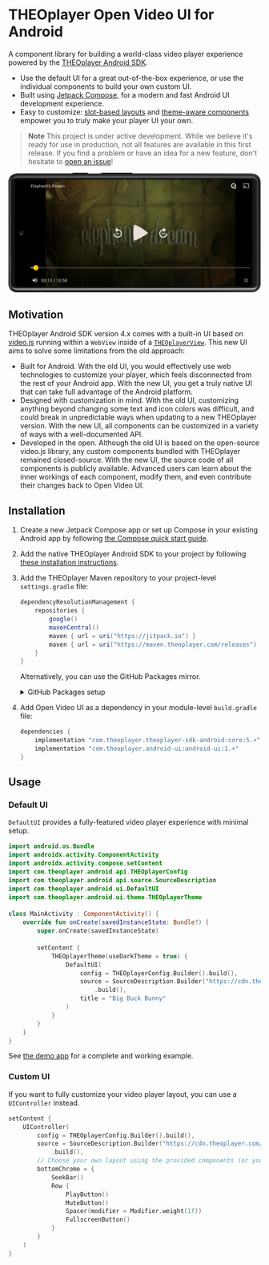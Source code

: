 # THEOplayer Open Video UI for Android

A component library for building a world-class video player experience powered by the [THEOplayer Android SDK](https://www.theoplayer.com/product/theoplayer).

- Use the default UI for a great out-of-the-box experience, or use the individual components to build your own custom UI.
- Built using [Jetpack Compose](https://developer.android.com/jetpack/compose), for a modern and fast Android UI development experience.
- Easy to customize: [slot-based layouts](https://developer.android.com/jetpack/compose/layouts/basics#slot-based-layouts) and [theme-aware components](https://developer.android.com/jetpack/compose/designsystems/custom) empower you to truly make your player UI your own.

> **Note**
> This project is under active development. While we believe it's ready for use in production, not all features are available in this first release. If you find a problem or have an idea for a new feature, don't hesitate to [open an issue](https://github.com/THEOplayer/android-ui/issues)!

![Screenshot](./docs/assets/hero-screenshot.png)

## Motivation

THEOplayer Android SDK version 4.x comes with a built-in UI based on [video.js](https://github.com/videojs/video.js) running within a `WebView` inside of a [`THEOplayerView`](https://docs.theoplayer.com/api-reference/android/com/theoplayer/android/api/THEOplayerView.html). This new UI aims to solve some limitations from the old approach:

- Built for Android. With the old UI, you would effectively use web technologies to customize your player, which feels disconnected from the rest of your Android app. With the new UI, you get a truly native UI that can take full advantage of the Android platform.
- Designed with customization in mind. With the old UI, customizing anything beyond changing some text and icon colors was difficult, and could break in unpredictable ways when updating to a new THEOplayer version. With the new UI, all components can be customized in a variety of ways with a well-documented API.
- Developed in the open. Although the old UI is based on the open-source video.js library, any custom components bundled with THEOplayer remained closed-source. With the new UI, the source code of all components is publicly available. Advanced users can learn about the inner workings of each component, modify them, and even contribute their changes back to Open Video UI.

## Installation

1. Create a new Jetpack Compose app or set up Compose in your existing Android app by following [the Compose quick start guide](https://developer.android.com/jetpack/compose/setup).
1. Add the native THEOplayer Android SDK to your project by following [these installation instructions](https://github.com/THEOplayer/theoplayer-sdk-android#installation).
1. Add the THEOplayer Maven repository to your project-level `settings.gradle` file:
    ```groovy
    dependencyResolutionManagement {
        repositories {
            google()
            mavenCentral()
            maven { url = uri("https://jitpack.io") }
            maven { url = uri("https://maven.theoplayer.com/releases") }
        }
    }
    ```
   Alternatively, you can use the GitHub Packages mirror.
   <details>
   <summary>GitHub Packages setup</summary>
   
   1. [Add GitHub Packages as a Maven repository](https://docs.github.com/en/packages/working-with-a-github-packages-registry/working-with-the-gradle-registry#using-a-published-package) to your project-level `settings.gradle` file:
      ```groovy
      dependencyResolutionManagement {
          repositories {
              google()
              mavenCentral()
              maven { url = uri("https://jitpack.io") }
              maven {
                  url = uri("https://maven.pkg.github.com/THEOplayer/android-ui")
                  credentials {
                      // Define gpr.user and gpr.key preferably in your local ~/.gradle/gradle.properties
                      username = (settings.ext.has("gpr.user")) ? settings.ext["gpr.user"] : System.getenv("USERNAME")
                      password = (settings.ext.has("gpr.key")) ? settings.ext["gpr.key"] : System.getenv("TOKEN")
                  }
              }
          }
      }
      ```
   1. [Authenticate with GitHub Packages](https://docs.github.com/en/packages/working-with-a-github-packages-registry/working-with-the-gradle-registry#authenticating-to-github-packages), and save your username and access token in `~/.gradle/gradle.properties`:
      ```
      gpr.user=YOUR_USERNAME
      gpr.key=YOUR_ACCESS_TOKEN
      ```
   
   </details>
1. Add Open Video UI as a dependency in your module-level `build.gradle` file:
    ```groovy
    dependencies {
        implementation "com.theoplayer.theoplayer-sdk-android:core:5.+"
        implementation "com.theoplayer.android-ui:android-ui:1.+"
    }
    ```

## Usage

### Default UI

`DefaultUI` provides a fully-featured video player experience with minimal setup.

```kotlin
import android.os.Bundle
import androidx.activity.ComponentActivity
import androidx.activity.compose.setContent
import com.theoplayer.android.api.THEOplayerConfig
import com.theoplayer.android.api.source.SourceDescription
import com.theoplayer.android.ui.DefaultUI
import com.theoplayer.android.ui.theme.THEOplayerTheme

class MainActivity : ComponentActivity() {
    override fun onCreate(savedInstanceState: Bundle?) {
        super.onCreate(savedInstanceState)

        setContent {
            THEOplayerTheme(useDarkTheme = true) {
                DefaultUI(
                    config = THEOplayerConfig.Builder().build(),
                    source = SourceDescription.Builder("https://cdn.theoplayer.com/video/big_buck_bunny/big_buck_bunny.m3u8")
                        .build(),
                    title = "Big Buck Bunny"
                )
            }
        }
    }
}
```

See [the demo app](app/src/main/java/com/theoplayer/android/ui/demo/MainActivity.kt) for a complete and working example.

### Custom UI

If you want to fully customize your video player layout, you can use a `UIController` instead.

```kotlin
setContent {
    UIController(
        config = THEOplayerConfig.Builder().build(),
        source = SourceDescription.Builder("https://cdn.theoplayer.com/video/big_buck_bunny/big_buck_bunny.m3u8")
            .build(),
        // Choose your own layout using the provided components (or your own!)
        bottomChrome = {
            SeekBar()
            Row {
                PlayButton()
                MuteButton()
                Spacer(modifier = Modifier.weight(1f))
                FullscreenButton()
            }
        }
    )
}
```
